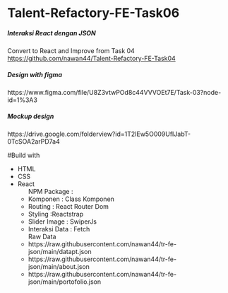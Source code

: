 # Talent-Refactory-FE-Task06

<h5>Interaksi React dengan JSON
</h5>

Convert to React and Improve from Task 04 https://github.com/nawan44/Talent-Refactory-FE-Task04

<h5>Design with figma  </h5>
https://www.figma.com/file/U8Z3vtwPOd8c44VVVOEt7E/Task-03?node-id=1%3A3

<h5>Mockup design </h5>
https://drive.google.com/folderview?id=1T2IEw5O009UfIJabT-0TcSOA2arPD7a4

#Build with

<ul>
  <li>HTML</li>
  <li>CSS</li>
  <li>React
  <ul>
    NPM Package : 
      <li>Komponen : Class Komponen</li>  
    <li>Routing : React Router Dom</li> 
      <li>Styling :Reactstrap</li>  
        <li>Slider Image : SwiperJs</li>  
           <li>Interaksi Data : Fetch</li>  
  </ul>
  <ul>
  Raw Data 
  <li>https://raw.githubusercontent.com/nawan44/tr-fe-json/main/datapt.json</li>
  <li>
  https://raw.githubusercontent.com/nawan44/tr-fe-json/main/about.json
  </li>
  <li>
  https://raw.githubusercontent.com/nawan44/tr-fe-json/main/portofolio.json
  </li>
  </ul>  
  </li>
    
  </ul>
